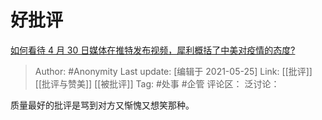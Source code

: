 # 好批评
[如何看待 4 月 30 日媒体在推特发布视频，犀利概括了中美对疫情的态度?](https://www.zhihu.com/question/392222002/answer/1197149315)

> Author: #Anonymity
> Last update: [编辑于 2021-05-25]
> Link: [[批评]] [[批评与赞美]] [[被批评]]
> Tag: #处事 #企管
> 评论区：
> 泛讨论：

质量最好的批评是骂到对方又惭愧又想笑那种。
